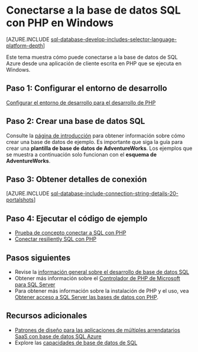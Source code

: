 <properties
    pageTitle="Conectarse a la base de datos SQL con PHP en Windows | Microsoft Azure"
    description="Presenta un ejemplo de un programa PHP que se conecta a la base de datos de SQL Azure desde un cliente de Windows y proporciona vínculos a los componentes de software necesario necesarios el cliente."
    services="sql-database"
    documentationCenter=""
    authors="meet-bhagdev"
    manager="jhubbard"
    editor=""/>


<tags
    ms.service="sql-database"
    ms.workload="drivers"
    ms.tgt_pltfrm="na"
    ms.devlang="php"
    ms.topic="article"
    ms.date="10/03/2016"
    ms.author="meetb"/>


# <a name="connect-to-sql-database-by-using-php-on-windows"></a>Conectarse a la base de datos SQL con PHP en Windows


[AZURE.INCLUDE [sql-database-develop-includes-selector-language-platform-depth](../../includes/sql-database-develop-includes-selector-language-platform-depth.md)] 


Este tema muestra cómo puede conectarse a la base de datos de SQL Azure desde una aplicación de cliente escrita en PHP que se ejecuta en Windows.

## <a name="step-1--configure-development-environment"></a>Paso 1: Configurar el entorno de desarrollo

[Configurar el entorno de desarrollo para el desarrollo de PHP](https://msdn.microsoft.com/library/mt720663.aspx)

## <a name="step-2-create-a-sql-database"></a>Paso 2: Crear una base de datos SQL

Consulte la [página de introducción](sql-database-get-started.md) para obtener información sobre cómo crear una base de datos de ejemplo.  Es importante que siga la guía para crear una **plantilla de base de datos de AdventureWorks**. Los ejemplos que se muestra a continuación solo funcionan con el **esquema de AdventureWorks**.


## <a name="step-3-get-connection-details"></a>Paso 3: Obtener detalles de conexión

[AZURE.INCLUDE [sql-database-include-connection-string-details-20-portalshots](../../includes/sql-database-include-connection-string-details-20-portalshots.md)]


## <a name="step-4-run-sample-code"></a>Paso 4: Ejecutar el código de ejemplo

* [Prueba de concepto conectar a SQL con PHP](https://msdn.microsoft.com/library/mt720665.aspx)
* [Conectar resiliently SQL con PHP](https://msdn.microsoft.com/library/mt720667.aspx)


## <a name="next-steps"></a>Pasos siguientes

* Revise la [información general sobre el desarrollo de base de datos SQL](sql-database-develop-overview.md)
* Obtener más información sobre el [Controlador de PHP de Microsoft para SQL Server](https://msdn.microsoft.com/library/dn865013.aspx)
* Para obtener más información sobre la instalación de PHP y el uso, vea [Obtener acceso a SQL Server las bases de datos con PHP](http://social.technet.microsoft.com/wiki/contents/articles/1258.accessing-sql-server-databases-from-php.aspx).

## <a name="additional-resources"></a>Recursos adicionales 

* [Patrones de diseño para las aplicaciones de múltiples arrendatarios SaaS con base de datos SQL Azure](sql-database-design-patterns-multi-tenancy-saas-applications.md)
* Explore las [capacidades de base de datos de SQL](https://azure.microsoft.com/services/sql-database/)
